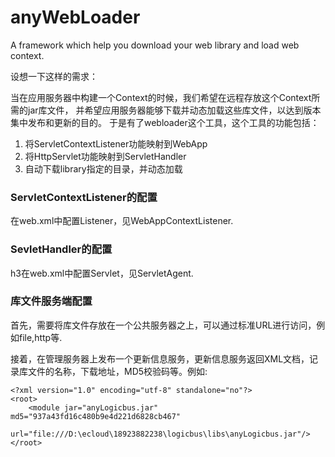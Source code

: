 anyWebLoader
============

A framework which help you download your web library and load web context.

<p>设想一下这样的需求：

<p>当在应用服务器中构建一个Context的时候，我们希望在远程存放这个Context所需的jar库文件， 并希望应用服务器能够下载并动态加载这些库文件，以达到版本集中发布和更新的目的。
于是有了webloader这个工具，这个工具的功能包括：

1. 将ServletContextListener功能映射到WebApp
2. 将HttpServlet功能映射到ServletHandler
3. 自动下载library指定的目录，并动态加载

<h3>ServletContextListener的配置</h3>

<p>在web.xml中配置Listener，见WebAppContextListener.

<h3>SevletHandler的配置</h3> 

h3在web.xml中配置Servlet，见ServletAgent.

<h3>库文件服务端配置</h3>

<p>首先，需要将库文件存放在一个公共服务器之上，可以通过标准URL进行访问，例如file,http等.
<p>接着，在管理服务器上发布一个更新信息服务，更新信息服务返回XML文档，记录库文件的名称，下载地址，MD5校验码等。例如:

    <?xml version="1.0" encoding="utf-8" standalone="no"?>
    <root>
        <module jar="anyLogicbus.jar" md5="937a43fd16c480b9e4d221d6828cb467"
        url="file:///D:\ecloud\18923882238\logicbus\libs\anyLogicbus.jar"/>
    </root>

